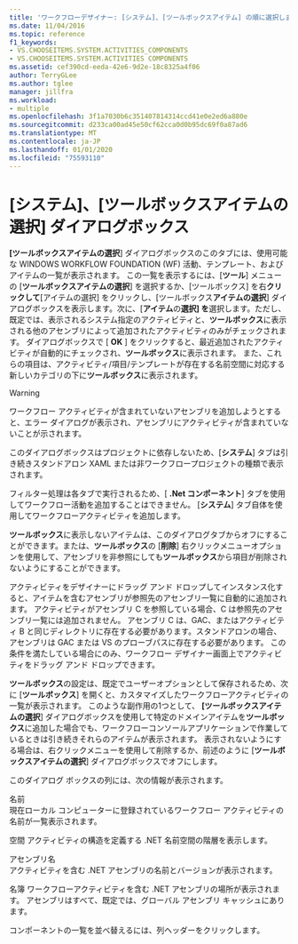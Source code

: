 ```yaml
---
title: 'ワークフローデザイナー: [システム]、[ツールボックスアイテム] の順に選択します。'
ms.date: 11/04/2016
ms.topic: reference
f1_keywords:
- VS.CHOOSEITEMS.SYSTEM.ACTIVITIES_COMPONENTS
- VS.CHOOSEITEMS.SYSTEM.ACTIVITIES COMPONENTS
ms.assetid: cef390cd-eeda-42e6-9d2e-18c8325a4f06
author: TerryGLee
ms.author: tglee
manager: jillfra
ms.workload:
- multiple
ms.openlocfilehash: 3f1a7030b6c351407814314ccd41e0e2ed6a880e
ms.sourcegitcommit: d233ca00ad45e50cf62cca0d0b95dc69f0a87ad6
ms.translationtype: MT
ms.contentlocale: ja-JP
ms.lasthandoff: 01/01/2020
ms.locfileid: "75593110"
---
```

# <a name="systemactivities-tab-choose-toolbox-items-dialog-box"></a>[システム]、[ツールボックスアイテムの選択] ダイアログボックス

**[ツールボックスアイテムの選択**] ダイアログボックスのこのタブには、使用可能な WINDOWS WORKFLOW FOUNDATION (WF) 活動、テンプレート、およびアイテムの一覧が表示されます。 この一覧を表示するには、[**ツール**] メニューの [**ツールボックスアイテムの選択**] を選択するか、[ツールボックス] を右**クリックして**[アイテムの選択] をクリックし、[ツールボックス**アイテムの選択**] ダイアログボックスを表示します。次に、[**アイテム**の**選択] を**選択します。ただし、既定では、表示されるシステム指定のアクティビティと、**ツールボックス**に表示される他のアセンブリによって追加されたアクティビティのみがチェックされます。 ダイアログボックスで [ **OK** ] をクリックすると、最近追加されたアクティビティが自動的にチェックされ、**ツールボックス**に表示されます。 また、これらの項目は、アクティビティ/項目/テンプレートが存在する名前空間に対応する新しいカテゴリの下に**ツールボックス**に表示されます。

> [!WARNING]
> ワークフロー アクティビティが含まれていないアセンブリを追加しようとすると、エラー ダイアログが表示され、アセンブリにアクティビティが含まれていないことが示されます。

このダイアログボックスはプロジェクトに依存しないため、[**システム**] タブは引き続きスタンドアロン XAML または非ワークフロープロジェクトの種類で表示されます。

フィルター処理は各タブで実行されるため、[ **.Net コンポーネント**] タブを使用してワークフロー活動を追加することはできません。 [**システム**] タブ自体を使用してワークフローアクティビティを追加します。

**ツールボックス**に表示しないアイテムは、このダイアログタブからオフにすることができます。または、**ツールボックス**の [**削除**] 右クリックメニューオプションを使用して、アセンブリを非参照にしても**ツールボックス**から項目が削除されないようにすることができます。

アクティビティをデザイナーにドラッグ アンド ドロップしてインスタンス化すると、アイテムを含むアセンブリが参照先のアセンブリ一覧に自動的に追加されます。 アクティビティがアセンブリ C を参照している場合、C は参照先のアセンブリ一覧には追加されません。 アセンブリ C は、GAC、またはアクティビティ B と同じディレクトリに存在する必要があります。スタンドアロンの場合、アセンブリは GAC または VS のプローブパスに存在する必要があります。 この条件を満たしている場合にのみ、ワークフロー デザイナー画面上でアクティビティをドラッグ アンド ドロップできます。

**ツールボックス**の設定は、既定でユーザーオプションとして保存されるため、次に [**ツールボックス**] を開くと、カスタマイズしたワークフローアクティビティの一覧が表示されます。 このような副作用の1つとして、 **[ツールボックスアイテムの選択**] ダイアログボックスを使用して特定のドメインアイテムを**ツールボックス**に追加した場合でも、ワークフローコンソールアプリケーションで作業しているときは引き続きそれらのアイテムが表示されます。 表示されないようにする場合は、右クリックメニューを使用して削除するか、前述のように [**ツールボックスアイテムの選択**] ダイアログボックスでオフにします。

このダイアログ ボックスの列には、次の情報が表示されます。

名前\
現在ローカル コンピューターに登録されているワークフロー アクティビティの名前が一覧表示されます。

空間
アクティビティの構造を定義する .NET 名前空間の階層を表示します。

アセンブリ名 \
アクティビティを含む .NET アセンブリの名前とバージョンが表示されます。

名簿
ワークフローアクティビティを含む .NET アセンブリの場所が表示されます。 アセンブリはすべて、既定では、グローバル アセンブリ キャッシュにあります。

コンポーネントの一覧を並べ替えるには、列ヘッダーをクリックします。
